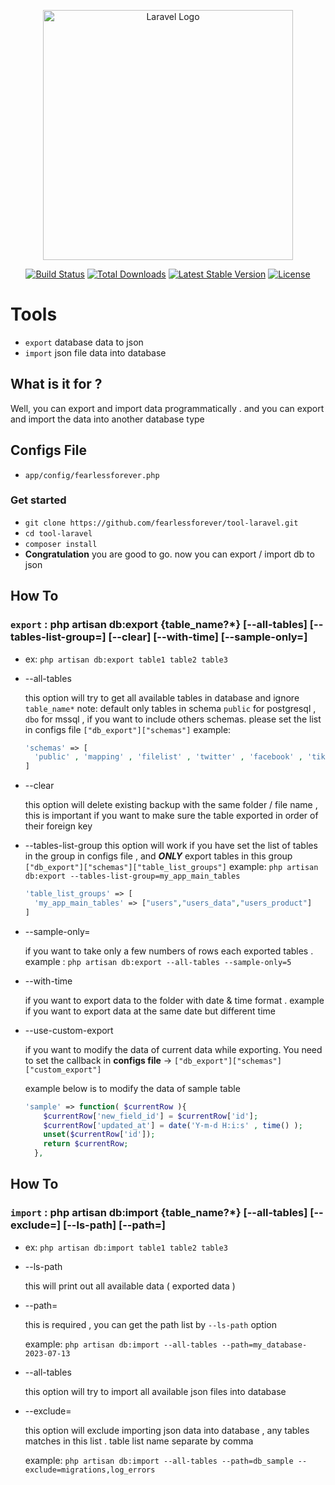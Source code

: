 <p align="center"><a href="https://laravel.com" target="_blank"><img src="https://raw.githubusercontent.com/laravel/art/master/logo-lockup/5%20SVG/2%20CMYK/1%20Full%20Color/laravel-logolockup-cmyk-red.svg" width="400" alt="Laravel Logo"></a></p>

<p align="center">
<a href="https://github.com/laravel/framework/actions"><img src="https://github.com/laravel/framework/workflows/tests/badge.svg" alt="Build Status"></a>
<a href="https://packagist.org/packages/laravel/framework"><img src="https://img.shields.io/packagist/dt/laravel/framework" alt="Total Downloads"></a>
<a href="https://packagist.org/packages/laravel/framework"><img src="https://img.shields.io/packagist/v/laravel/framework" alt="Latest Stable Version"></a>
<a href="https://packagist.org/packages/laravel/framework"><img src="https://img.shields.io/packagist/l/laravel/framework" alt="License"></a>
</p>

# Tools
  - `export` database data to json
  - `import` json file data into database


## What is it for ?
Well, you can export and import data programmatically . and you can export and import the data into another database type

## Configs File
  - `app/config/fearlessforever.php`


### **Get started**
  - `git clone https://github.com/fearlessforever/tool-laravel.git`
  - `cd tool-laravel`
  - `composer install`
  - **Congratulation** you are good to go. now you can export / import db to json


## How To
### `export` : **php artisan db:export {table_name?*} [--all-tables] [--tables-list-group=] [--clear] [--with-time] [--sample-only=]**
  - ex: `php artisan db:export table1 table2 table3`

  - --all-tables  
    
    this option will try to get all available tables in database and ignore `table_name*`
    note: default only tables in schema `public` for postgresql , `dbo` for mssql , if you want to include others schemas. please set the list in configs file
    `["db_export"]["schemas"]` example:
    ```php
    'schemas' => [
      'public' , 'mapping' , 'filelist' , 'twitter' , 'facebook' , 'tiktok'
    ]
    ```

  - --clear
    
    this option will delete existing backup with the same folder / file name , this is important if you want to make sure the table exported in order of their foreign key

  - --tables-list-group
    this option will work if you have set the list of tables in the group in configs file , and ***ONLY*** export tables in this group
    `["db_export"]["schemas"]["table_list_groups"]` example: `php artisan db:export --tables-list-group=my_app_main_tables` 
    ```php
    'table_list_groups' => [
      'my_app_main_tables' => ["users","users_data","users_product"]
    ]
    ```

  - --sample-only=
    
    if you want to take only a few numbers of rows each exported tables . example : `php artisan db:export --all-tables --sample-only=5`

  - --with-time

    if you want to export data to the folder with date & time format . example if you want to export data at the same date but different time

  - --use-custom-export

    if you want to modify the data of current data while exporting.
    You need to set the callback in **configs file** -> `["db_export"]["schemas"]["custom_export"]`

    example below is to modify the data of sample table

    ```php
    'sample' => function( $currentRow ){
        $currentRow['new_field_id'] = $currentRow['id'];
        $currentRow['updated_at'] = date('Y-m-d H:i:s' , time() );
        unset($currentRow['id']);
        return $currentRow;
      },
    ```

## How To
### `import` : **php artisan db:import {table_name?*} [--all-tables] [--exclude=] [--ls-path] [--path=]**
  - ex: `php artisan db:import table1 table2 table3`


  - --ls-path

    this will print out all available data ( exported data )

  - --path=

    this is required , you can get the path list by `--ls-path` option

    example: `php artisan db:import --all-tables --path=my_database-2023-07-13`

  - --all-tables

    this option will try to import all available json files into database

  - --exclude=

    this option will exclude importing json data into database , any tables matches in this list . table list name separate by comma
    
    example: `php artisan db:import --all-tables --path=db_sample --exclude=migrations,log_errors`